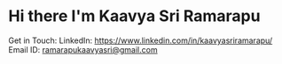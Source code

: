 # Hi there I'm Kaavya Sri Ramarapu

   Get in Touch:
   LinkedIn: https://www.linkedin.com/in/kaavyasriramarapu/
   Email ID: ramarapukaavyasri@gmail.com

   
